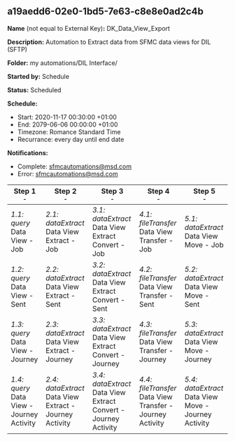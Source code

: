 ## a19aedd6-02e0-1bd5-7e63-c8e8e0ad2c4b

**Name** (not equal to External Key)**:** DK_Data_View_Export

**Description:** Automation to Extract data from SFMC data views for DIL (SFTP)

**Folder:** my automations/DIL Interface/

**Started by:** Schedule

**Status:** Scheduled

**Schedule:**

* Start: 2020-11-17 00:30:00 +01:00
* End: 2079-06-06 00:00:00 +01:00
* Timezone: Romance Standard Time
* Recurrance: every day until end date

**Notifications:**

* Complete: sfmcautomations@msd.com
* Error: sfmcautomations@msd.com

| Step 1<br>_<small>-</small>_ | Step 2<br>_<small>-</small>_ | Step 3<br>_<small>-</small>_ | Step 4<br>_<small>-</small>_ | Step 5<br>_<small>-</small>_ |
| --- | --- | --- | --- | --- |
| _1.1: query_<br>Data View - Job | _2.1: dataExtract_<br>Data View Extract - Job | _3.1: dataExtract_<br>Data View Extract Convert - Job | _4.1: fileTransfer_<br>Data View Transfer - Job | _5.1: dataExtract_<br>Data View Move - Job |
| _1.2: query_<br>Data View - Sent | _2.2: dataExtract_<br>Data View Extract - Sent | _3.2: dataExtract_<br>Data View Extract Convert - Sent | _4.2: fileTransfer_<br>Data View Transfer - Sent | _5.2: dataExtract_<br>Data View Move - Sent |
| _1.3: query_<br>Data View - Journey | _2.3: dataExtract_<br>Data View Extract - Journey | _3.3: dataExtract_<br>Data View Extract Convert - Journey | _4.3: fileTransfer_<br>Data View Transfer - Journey | _5.3: dataExtract_<br>Data View Move - Journey |
| _1.4: query_<br>Data View - Journey Activity | _2.4: dataExtract_<br>Data View Extract - Journey Activity | _3.4: dataExtract_<br>Data View Extract Convert - Journey Activity | _4.4: fileTransfer_<br>Data View Transfer - Journey Activity | _5.4: dataExtract_<br>Data View Move - Journey Activity |
